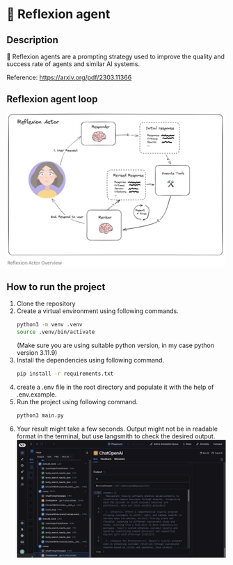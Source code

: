# 🤖️ Reflexion agent
## Description
🚀 Reflexion agents are a prompting strategy used to improve the quality and success rate of agents and similar AI systems.

Reference: https://arxiv.org/pdf/2303.11366

## Reflexion agent loop
![Alt text](./Images/ScreenShot1.png)

## How to run the project
1. Clone the repository
2. Create a virtual environment using following commands.
    ```bash
    python3 -m venv .venv
    source .venv/bin/activate
    ```
   (Make sure you are using suitable python version, in my case python version 3.11.9)
3. Install the dependencies using following command.
    ```bash
    pip install -r requirements.txt
    ```
4. create a .env file in the root directory and populate it with the help of .env.example.
5. Run the project using following command.
    ```bash
    python3 main.py
    ```
6. Your result might take a few seconds. Output might not be in readable format in the terminal, but use langsmith to 
check the desired output.
![Alt text](./Images/ScreenShot2.png)